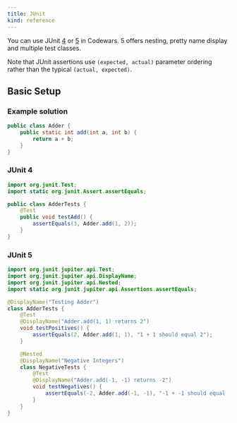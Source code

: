 ```yaml
---
title: JUnit
kind: reference
---
```


You can use JUnit [4](https://junit.org/junit4/) or [5](https://junit.org/junit5/) in Codewars. 5 offers nesting, pretty name display and multiple test classes.

Note that JUnit assertions use `(expected, actual)` parameter ordering rather than the typical `(actual, expected)`.

## Basic Setup

### Example solution

```java
public class Adder {
    public static int add(int a, int b) {
        return a + b;
    }
}
```

### JUnit 4

```java
import org.junit.Test;
import static org.junit.Assert.assertEquals;

public class AdderTests {
    @Test
    public void testAdd() {
        assertEquals(3, Adder.add(1, 2));
    }
}
```

### JUnit 5

```java
import org.junit.jupiter.api.Test;
import org.junit.jupiter.api.DisplayName;
import org.junit.jupiter.api.Nested;
import static org.junit.jupiter.api.Assertions.assertEquals;

@DisplayName("Testing Adder")
class AdderTests {
    @Test
    @DisplayName("Adder.add(1, 1) returns 2")
    void testPositives() {
        assertEquals(2, Adder.add(1, 1), "1 + 1 should equal 2");
    }

    @Nested
    @DisplayName("Negative Integers")
    class NegativeTests {
        @Test
        @DisplayName("Adder.add(-1, -1) returns -2")
        void testNegatives() {
            assertEquals(-2, Adder.add(-1, -1), "-1 + -1 should equal -2");
        }
    }
}
```
